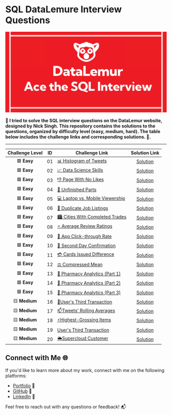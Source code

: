 # SQL DataLemure Interview Questions

![image](https://github.com/harshali-2001/SQL-DataLemure-Interview-Questions/blob/main/banner-image.png?raw=true)

**🧠 I tried to solve the SQL interview questions on the DataLemur website, designed by Nick Singh. This repository contains the solutions to the questions, organized by difficulty level (easy, medium, hard). The table below includes the challenge links and corresponding solutions. 🚀.**

***

| Challenge Level | ID | Challenge Link | Solution Link |
|:---------:|:--------:|------------|:-----------:|
|🟩 **Easy**| 01 | [:bar_chart: Histogram of Tweets](https://datalemur.com/questions/sql-histogram-tweets) | [Solution](https://github.com/harshali-2001/SQL-DataLemure-Interview-Questions/blob/main/Histogram%20of%20Tweets.sql)
|🟩 **Easy**| 02 | [:chart_with_upwards_trend: Data Science Skills](https://datalemur.com/questions/matching-skills) | [Solution](https://github.com/harshali-2001/SQL-DataLemure-Interview-Questions/blob/main/Data%20Science%20Skills.sql)
|🟩 **Easy**| 03 | [:thumbsdown: Page With No Likes](https://datalemur.com/questions/sql-page-with-no-likes) | [Solution](https://github.com/harshali-2001/SQL-DataLemure-Interview-Questions/blob/main/Page%20With%20No%20Likes.sql)
|🟩 **Easy** | 04 | [:wrench: Unfinished Parts](https://datalemur.com/questions/tesla-unfinished-parts) | [Solution](https://github.com/harshali-2001/SQL-DataLemure-Interview-Questions/blob/main/Unfinished%20Parts.sql)
|🟩 **Easy** | 05 | [:computer: Laptop vs. Mobile Viewership](https://datalemur.com/questions/laptop-mobile-viewership) | [Solution](https://github.com/harshali-2001/SQL-DataLemure-Interview-Questions/blob/main/Laptop%20vs.%20Mobile%20Viewership.sql)
|🟩 **Easy** | 06 | [:repeat: Duplicate Job Listings ](https://datalemur.com/questions/duplicate-job-listings) | [Solution](https://github.com/harshali-2001/SQL-DataLemure-Interview-Questions/blob/main/Duplicate%20Job%20Listings%20.sql)
|🟩 **Easy** | 07 | [:cityscape: Cities With Completed Trades ](https://datalemur.com/questions/completed-trades) | [Solution](https://github.com/harshali-2001/SQL-DataLemure-Interview-Questions/blob/main/Cities%20With%20Completed%20Trades.sql)
|🟩 **Easy** | 08 | [:star: Average Review Ratings ](https://datalemur.com/questions/sql-avg-review-ratings) | [Solution](https://github.com/harshali-2001/SQL-DataLemure-Interview-Questions/blob/main/Average%20Review%20Ratings.sql)
|🟩 **Easy**| 09 | [:iphone: App Click-through Rate ](https://datalemur.com/questions/click-through-rate) | [Solution](https://github.com/harshali-2001/SQL-DataLemure-Interview-Questions/blob/main/App%20Click-through%20Rate.sql)
|🟩 **Easy**| 10 | [:calendar: Second Day Confirmation ](https://datalemur.com/questions/second-day-confirmation) | [Solution](https://github.com/harshali-2001/SQL-DataLemure-Interview-Questions/blob/main/Second%20Day%20Confirmation.sql)
|🟩 **Easy**| 11 | [:credit_card: Cards Issued Difference ](https://datalemur.com/questions/cards-issued-difference) | [Solution](https://github.com/harshali-2001/SQL-DataLemure-Interview-Questions/blob/main/Cards%20Issued%20Difference.sql)
|🟩 **Easy**| 12 | [⚖️ Compressed Mean ](https://datalemur.com/questions/alibaba-compressed-mean) | [Solution](https://github.com/harshali-2001/SQL-DataLemure-Interview-Questions/blob/main/Compressed%20Mean.sql)
|🟩 **Easy**| 13 | [:pill: Pharmacy Analytics (Part 1)](https://datalemur.com/questions/top-profitable-drugs) | [Solution](https://github.com/harshali-2001/SQL-DataLemure-Interview-Questions/blob/main/Pharmacy%20Analytics%20(Part%201).sql)
|🟩 **Easy**| 14 | [:pill: Pharmacy Analytics (Part 2) ](https://datalemur.com/questions/non-profitable-drugs) | [Solution](https://github.com/harshali-2001/SQL-DataLemure-Interview-Questions/blob/main/Pharmacy%20Analytics%20(Part%202)%20.sql)
|🟩 **Easy**| 15 | [:pill: Pharmacy Analytics (Part 3)](https://datalemur.com/questions/total-drugs-sales) | [Solution](https://github.com/harshali-2001/SQL-DataLemure-Interview-Questions/blob/main/Pharmacy%20Analytics%20(Part%203).sql)
|🟨 **Medium**| 16 | [👥User's Third Transaction](https://datalemur.com/questions/sql-third-transaction) | [Solution](hhttps://github.com/harshali-2001/SQL-DataLemure-Interview-Questions/blob/main/User's%20Third%20Transaction.sql)
|🟨 **Medium**| 17 | [📫Tweets' Rolling Averages](https://datalemur.com/questions/rolling-average-tweets) | [Solution](https://github.com/harshali-2001/SQL-DataLemure-Interview-Questions/blob/main/Tweets'%20Rolling%20Averages.sql)
|🟨 **Medium**| 18 | [⚡Highest-Grossing Items](https://datalemur.com/questions/sql-highest-grossing) | [Solution](https://github.com/harshali-2001/SQL-DataLemure-Interview-Questions/blob/main/Highest-Grossing%20Items.sql)
|🟨 **Medium**| 19 | [User's Third Transaction](https://datalemur.com/questions/sql-third-transaction) | [Solution](hhttps://github.com/harshali-2001/SQL-DataLemure-Interview-Questions/blob/main/User's%20Third%20Transaction.sql)
🟨 **Medium**| 20 | [🌥️Supercloud Customer](https://datalemur.com/questions/supercloud-customer) | [Solution](https://github.com/harshali-2001/SQL-DataLemure-Interview-Questions/blob/main/Supercloud%20Customer.sql)


## Connect with Me 🌐

If you'd like to learn more about my work, connect with me on the following platforms:
- [Portfolio](https://harshali-2001.github.io/HarshaliPortfolio/) 📌
- [GitHub](https://github.com/harshali-2001) 🐙
- [LinkedIn](https://www.linkedin.com/in/harshalihood/) 📎

Feel free to reach out with any questions or feedback! 📬
